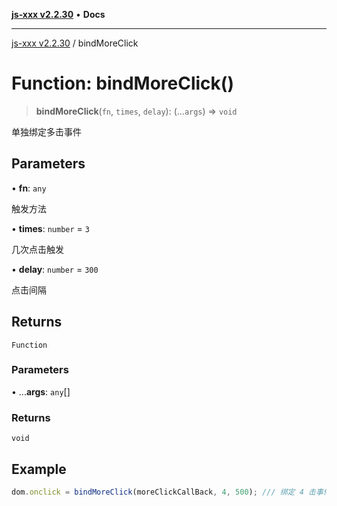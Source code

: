 [**js-xxx v2.2.30**](../README.md) • **Docs**

***

[js-xxx v2.2.30](../README.md) / bindMoreClick

# Function: bindMoreClick()

> **bindMoreClick**(`fn`, `times`, `delay`): (...`args`) => `void`

单独绑定多击事件

## Parameters

• **fn**: `any`

触发方法

• **times**: `number` = `3`

几次点击触发

• **delay**: `number` = `300`

点击间隔

## Returns

`Function`

### Parameters

• ...**args**: `any`[]

### Returns

`void`

## Example

```ts
dom.onclick = bindMoreClick(moreClickCallBack, 4, 500); /// 绑定 4 击事件
```
